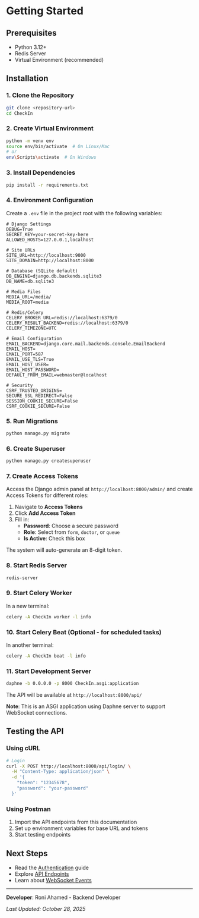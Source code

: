 # Getting Started

## Prerequisites

- Python 3.12+
- Redis Server
- Virtual Environment (recommended)

## Installation

### 1. Clone the Repository

```bash
git clone <repository-url>
cd CheckIn
```

### 2. Create Virtual Environment

```bash
python -m venv env
source env/bin/activate  # On Linux/Mac
# or
env\Scripts\activate  # On Windows
```

### 3. Install Dependencies

```bash
pip install -r requirements.txt
```

### 4. Environment Configuration

Create a `.env` file in the project root with the following variables:

```env
# Django Settings
DEBUG=True
SECRET_KEY=your-secret-key-here
ALLOWED_HOSTS=127.0.0.1,localhost

# Site URLs
SITE_URL=http://localhost:9000
SITE_DOMAIN=http://localhost:8000

# Database (SQLite default)
DB_ENGINE=django.db.backends.sqlite3
DB_NAME=db.sqlite3

# Media Files
MEDIA_URL=/media/
MEDIA_ROOT=media

# Redis/Celery
CELERY_BROKER_URL=redis://localhost:6379/0
CELERY_RESULT_BACKEND=redis://localhost:6379/0
CELERY_TIMEZONE=UTC

# Email Configuration
EMAIL_BACKEND=django.core.mail.backends.console.EmailBackend
EMAIL_HOST=
EMAIL_PORT=587
EMAIL_USE_TLS=True
EMAIL_HOST_USER=
EMAIL_HOST_PASSWORD=
DEFAULT_FROM_EMAIL=webmaster@localhost

# Security
CSRF_TRUSTED_ORIGINS=
SECURE_SSL_REDIRECT=False
SESSION_COOKIE_SECURE=False
CSRF_COOKIE_SECURE=False
```

### 5. Run Migrations

```bash
python manage.py migrate
```

### 6. Create Superuser

```bash
python manage.py createsuperuser
```

### 7. Create Access Tokens

Access the Django admin panel at `http://localhost:8000/admin/` and create Access Tokens for different roles:

1. Navigate to **Access Tokens**
2. Click **Add Access Token**
3. Fill in:
   - **Password**: Choose a secure password
   - **Role**: Select from `form`, `doctor`, or `queue`
   - **Is Active**: Check this box

The system will auto-generate an 8-digit token.

### 8. Start Redis Server

```bash
redis-server
```

### 9. Start Celery Worker

In a new terminal:

```bash
celery -A CheckIn worker -l info
```

### 10. Start Celery Beat (Optional - for scheduled tasks)

In another terminal:

```bash
celery -A CheckIn beat -l info
```

### 11. Start Development Server

```bash
daphne -b 0.0.0.0 -p 8000 CheckIn.asgi:application
```

The API will be available at `http://localhost:8000/api/`

**Note**: This is an ASGI application using Daphne server to support WebSocket connections.

## Testing the API

### Using cURL

```bash
# Login
curl -X POST http://localhost:8000/api/login/ \
  -H "Content-Type: application/json" \
  -d '{
    "token": "12345678",
    "password": "your-password"
  }'
```

### Using Postman

1. Import the API endpoints from this documentation
2. Set up environment variables for base URL and tokens
3. Start testing endpoints

## Next Steps

- Read the [Authentication](authentication.md) guide
- Explore [API Endpoints](api-endpoints.md)
- Learn about [WebSocket Events](websocket.md)

---

**Developer**: Roni Ahamed - Backend Developer

*Last Updated: October 28, 2025*
